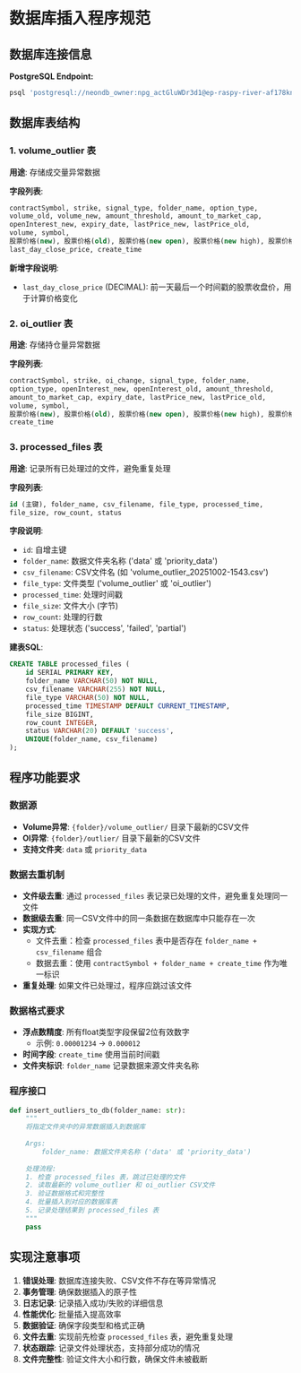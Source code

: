 # 数据库插入程序规范

## 数据库连接信息

**PostgreSQL Endpoint:**
```bash
psql 'postgresql://neondb_owner:npg_actGluWDr3d1@ep-raspy-river-af178kn5-pooler.c-2.us-west-2.aws.neon.tech/neondb?sslmode=require&channel_binding=require'
```

## 数据库表结构

### 1. volume_outlier 表
**用途**: 存储成交量异常数据

**字段列表**:
```sql
contractSymbol, strike, signal_type, folder_name, option_type, 
volume_old, volume_new, amount_threshold, amount_to_market_cap, 
openInterest_new, expiry_date, lastPrice_new, lastPrice_old, 
volume, symbol, 
股票价格(new), 股票价格(old), 股票价格(new open), 股票价格(new high), 股票价格(new low), 
last_day_close_price, create_time
```

**新增字段说明**:
- `last_day_close_price` (DECIMAL): 前一天最后一个时间戳的股票收盘价，用于计算价格变化

### 2. oi_outlier 表
**用途**: 存储持仓量异常数据

**字段列表**:
```sql
contractSymbol, strike, oi_change, signal_type, folder_name, 
option_type, openInterest_new, openInterest_old, amount_threshold, 
amount_to_market_cap, expiry_date, lastPrice_new, lastPrice_old, 
volume, symbol, 
股票价格(new), 股票价格(old), 股票价格(new open), 股票价格(new high), 股票价格(new low), 
create_time
```

### 3. processed_files 表
**用途**: 记录所有已处理过的文件，避免重复处理

**字段列表**:
```sql
id (主键), folder_name, csv_filename, file_type, processed_time, 
file_size, row_count, status
```

**字段说明**:
- `id`: 自增主键
- `folder_name`: 数据文件夹名称 ('data' 或 'priority_data')
- `csv_filename`: CSV文件名 (如 'volume_outlier_20251002-1543.csv')
- `file_type`: 文件类型 ('volume_outlier' 或 'oi_outlier')
- `processed_time`: 处理时间戳
- `file_size`: 文件大小 (字节)
- `row_count`: 处理的行数
- `status`: 处理状态 ('success', 'failed', 'partial')

**建表SQL**:
```sql
CREATE TABLE processed_files (
    id SERIAL PRIMARY KEY,
    folder_name VARCHAR(50) NOT NULL,
    csv_filename VARCHAR(255) NOT NULL,
    file_type VARCHAR(50) NOT NULL,
    processed_time TIMESTAMP DEFAULT CURRENT_TIMESTAMP,
    file_size BIGINT,
    row_count INTEGER,
    status VARCHAR(20) DEFAULT 'success',
    UNIQUE(folder_name, csv_filename)
);
```

## 程序功能要求

### 数据源
- **Volume异常**: `{folder}/volume_outlier/` 目录下最新的CSV文件
- **OI异常**: `{folder}/outlier/` 目录下最新的CSV文件
- **支持文件夹**: `data` 或 `priority_data`

### 数据去重机制
- **文件级去重**: 通过 `processed_files` 表记录已处理的文件，避免重复处理同一文件
- **数据级去重**: 同一CSV文件中的同一条数据在数据库中只能存在一次
- **实现方式**: 
  - 文件去重：检查 `processed_files` 表中是否存在 `folder_name + csv_filename` 组合
  - 数据去重：使用 `contractSymbol + folder_name + create_time` 作为唯一标识
- **重复处理**: 如果文件已处理过，程序应跳过该文件

### 数据格式要求
- **浮点数精度**: 所有float类型字段保留2位有效数字
  - 示例: `0.00001234` → `0.000012`
- **时间字段**: `create_time` 使用当前时间戳
- **文件夹标识**: `folder_name` 记录数据来源文件夹名称

### 程序接口
```python
def insert_outliers_to_db(folder_name: str):
    """
    将指定文件夹中的异常数据插入到数据库
    
    Args:
        folder_name: 数据文件夹名称 ('data' 或 'priority_data')
    
    处理流程:
    1. 检查 processed_files 表，跳过已处理的文件
    2. 读取最新的 volume_outlier 和 oi_outlier CSV文件
    3. 验证数据格式和完整性
    4. 批量插入到对应的数据库表
    5. 记录处理结果到 processed_files 表
    """
    pass
```

## 实现注意事项

1. **错误处理**: 数据库连接失败、CSV文件不存在等异常情况
2. **事务管理**: 确保数据插入的原子性
3. **日志记录**: 记录插入成功/失败的详细信息
4. **性能优化**: 批量插入提高效率
5. **数据验证**: 确保字段类型和格式正确
6. **文件去重**: 实现前先检查 `processed_files` 表，避免重复处理
7. **状态跟踪**: 记录文件处理状态，支持部分成功的情况
8. **文件完整性**: 验证文件大小和行数，确保文件未被截断
